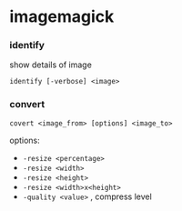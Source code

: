 # imagemagick

### identify
show details of image

`identify [-verbose] <image>`


### convert
`covert <image_from> [options] <image_to>`

options:  
- `-resize <percentage>`
- `-resize <width>`
- `-resize <height>`
- `-resize <width>x<height>`
- `-quality <value>` , compress level
